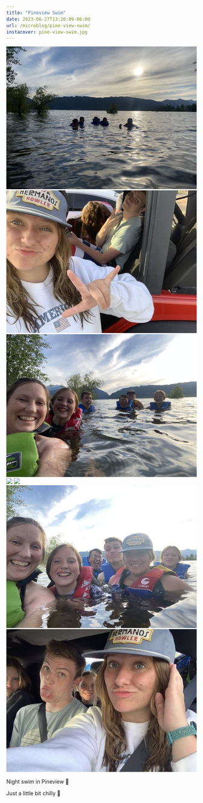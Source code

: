 ```yaml
---
title: "Pineview Swim"
date: 2023-06-27T13:20:09-06:00
url: /microblog/pine-view-swim/
instacover: pine-view-swim.jpg
---
```


![](4.jpg)
![](1.jpg)
![](3.jpg)
![](6.jpg)
![](bereal.jpg)
![](5.jpg)
![](2.jpg)

Night swim in Pineview 🌲

Just a little bit chilly 🤏
